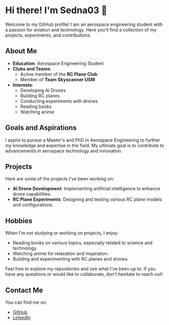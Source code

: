# Hi there! I'm Sedna03 👋

Welcome to my GitHub profile! I am an aerospace engineering student with a passion for aviation and technology. Here you'll find a collection of my projects, experiments, and contributions.

## About Me

- **Education**: Aerospace Engineering Student
- **Clubs and Teams**:
  - Active member of the **RC Plane Club**
  - Member of **Team Skyscanner USM**
- **Interests**:
  - Developing AI Drones
  - Building RC planes
  - Conducting experiments with drones
  - Reading books
  - Watching anime

## Goals and Aspirations

I aspire to pursue a Master's and PhD in Aerospace Engineering to further my knowledge and expertise in the field. My ultimate goal is to contribute to advancements in aerospace technology and innovation.

## Projects

Here are some of the projects I've been working on:

- **AI Drone Development**: Implementing artificial intelligence to enhance drone capabilities.
- **RC Plane Experiments**: Designing and testing various RC plane models and configurations.

## Hobbies

When I'm not studying or working on projects, I enjoy:

- Reading books on various topics, especially related to science and technology.
- Watching anime for relaxation and inspiration.
- Building and experimenting with RC planes and drones.

Feel free to explore my repositories and see what I've been up to. If you have any questions or would like to collaborate, don't hesitate to reach out!

## Contact Me

You can find me on:
- [GitHub](https://github.com/Sedna03)
- [LinkedIn](https://www.linkedin.com/in/ziyyad03/)
